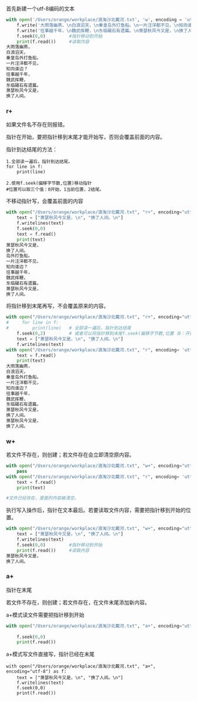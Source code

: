 首先新建一个utf-8编码的文本
```python
with open('/Users/orange/workplace/浪淘沙北戴河.txt', 'w', encoding = 'utf-8') as f:
    f.write('大雨落幽燕，\n白浪滔天，\n秦皇岛外打鱼船。\n一片汪洋都不见，\n知向谁边？\n')
    f.write('往事越千年，\n魏武挥鞭，\n东临碣石有遗篇。\n萧瑟秋风今又是，\n换了人间。\n')
    f.seek(0,0)         #指针移动到开始         
    print(f.read())     #读取内容
大雨落幽燕，
白浪滔天，
秦皇岛外打鱼船。
一片汪洋都不见，
知向谁边？
往事越千年，
魏武挥鞭，
东临碣石有遗篇。
萧瑟秋风今又是，
换了人间。
```
### r+

如果文件名不存在则报错。

指针在开始，要把指针移到末尾才能开始写，否则会覆盖前面的内容。

指针到达结尾的方法：
```
1.全部读一遍后，指针到达结尾。
for line in f:
    print(line)

2.使用f.seek(偏移字节数,位置)移动指针  
#位置可以取三个值：0开始，1当前位置，2结尾。
```

不移动指针写，会覆盖前面的内容
```python
with open("/Users/orange/workplace/浪淘沙北戴河.txt", "r+", encoding="utf-8") as f:
    text = ["萧瑟秋风今又是，\n", "换了人间。\n"]
    f.writelines(text)
    f.seek(0,0)
    text = f.read()
    print(text)
萧瑟秋风今又是，
换了人间。
岛外打鱼船。
一片汪洋都不见，
知向谁边？
往事越千年，
魏武挥鞭，
东临碣石有遗篇。
萧瑟秋风今又是，
换了人间。
```

将指针移到末尾再写，不会覆盖原来的内容。
```python
with open("/Users/orange/workplace/浪淘沙北戴河.txt", "r+", encoding="utf-8") as f:
#     for line in f:
#         print(line)   # 全部读一遍后，指针到达结尾
    f.seek(0,2)         # 或者可以将指针移到末尾f.seek(偏移字节数,位置（0：开始；1：当前位置；2：结尾）)
    text = ["萧瑟秋风今又是，\n", "换了人间。\n"]
    f.writelines(text)
with open("/Users/orange/workplace/浪淘沙北戴河.txt", "r", encoding= 'utf-8') as f:
    text = f.read()
    print(text)
大雨落幽燕，
白浪滔天，
秦皇岛外打鱼船。
一片汪洋都不见，
知向谁边？
往事越千年，
魏武挥鞭，
东临碣石有遗篇。
萧瑟秋风今又是，
换了人间。
萧瑟秋风今又是，
换了人间。
```

### w+

若文件不存在，则创建；若文件存在会立即清空原内容。
```python
with open("/Users/orange/workplace/浪淘沙北戴河.txt", "w+", encoding="utf-8") as f:
    pass
with open("/Users/orange/workplace/浪淘沙北戴河.txt", "r", encoding= 'utf-8') as f:
    text = f.read()
    print(text)

#文件已经存在，里面的内容被清空。
```
执行写入操作后，指针在文本最后。若要读取文件内容，需要把指针移到开始的位置。
```python
with open("/Users/orange/workplace/浪淘沙北戴河.txt", "w+", encoding="utf-8") as f:
    text = ["萧瑟秋风今又是，\n", "换了人间。\n"]
    f.writelines(text)
    f.seek(0,0)         #指针移动到开始
    print(f.read())     #读取内容
萧瑟秋风今又是，
换了人间。
```

### a+

指针在末尾

若文件不存在，则创建；若文件存在，在文件末尾添加新内容。

a+模式读文件需要把指针移到开始
```python
with open("/Users/orange/workplace/浪淘沙北戴河.txt", "a+", encoding="utf-8") as f:
    
    f.seek(0,0)  
    print(f.read()) 
```  

a+模式写文件直接写，指针已经在末尾
```
with open("/Users/orange/workplace/浪淘沙北戴河.txt", "a+", encoding="utf-8") as f:
    text = ["萧瑟秋风今又是，\n", "换了人间。\n"]
    f.writelines(text)
    f.seek(0,0)
    print(f.read()) 
```
